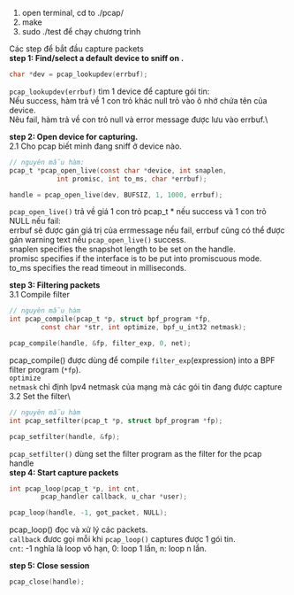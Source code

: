 
1. open terminal, cd to ./pcap/ 
2. make
3. sudo ./test để chạy chương trình 

Các step để bắt đầu capture packets\
**step 1: Find/select a default device to sniff on .**
```C
char *dev = pcap_lookupdev(errbuf);
```
`pcap_lookupdev(errbuf)` tìm 1 device để capture gói tin:\
    Nếu success, hàm trả về 1 con trỏ khác null trỏ vào ô nhớ chứa tên của device.\
    Nêu fail, hàm trả về con trỏ null và error message được lưu vào errbuf.\

**step 2: Open device for capturing.**\
2.1 Cho pcap biết mình đang sniff ở device nào.
```C
// nguyên mẫu hàm:
pcap_t *pcap_open_live(const char *device, int snaplen,
            int promisc, int to_ms, char *errbuf);

handle = pcap_open_live(dev, BUFSIZ, 1, 1000, errbuf);
```
``pcap_open_live()`` trả về giá 1 con trỏ pcap_t * nếu success và 1 con trỏ NULL nếu fail:\
    errbuf sẽ được gán giá trị của errmessage nếu fail, errbuf cũng có thể được gán warning text nếu `pcap_open_live()` success.\
snaplen specifies the snapshot length to be set on the handle.\
promisc specifies if the interface is to be put into promiscuous mode.\
to_ms specifies the read timeout in milliseconds.

**step 3: Filtering packets**\
3.1 Compile filter
```C
// nguyên mẫu hàm
int pcap_compile(pcap_t *p, struct bpf_program *fp,
        const char *str, int optimize, bpf_u_int32 netmask);

pcap_compile(handle, &fp, filter_exp, 0, net);
```
pcap_compile() được dùng để compile `filter_exp`(expression) into a BPF filter program (`*fp`).\
`optimize` \
`netmask` chỉ định Ipv4 netmask của mạng mà các gói tin đang được capture
3.2 Set the filter\
```C
// nguyên mẫu hàm
int pcap_setfilter(pcap_t *p, struct bpf_program *fp);

pcap_setfilter(handle, &fp);
```
`pcap_setfilter()` dùng set the filter program as the filter for the pcap handle\
**step 4: Start capture packets**
```C
int pcap_loop(pcap_t *p, int cnt,
        pcap_handler callback, u_char *user);

pcap_loop(handle, -1, got_packet, NULL);
```
pcap_loop() đọc và xử lý các packets.\
`callback` đươc gọi mỗi khi `pcap_loop()` captures được 1 gói tin.\
`cnt`: -1 nghĩa là loop vô hạn, 0: loop 1 lần, n: loop n lần.

**step 5: Close session**
```C
pcap_close(handle);
```
